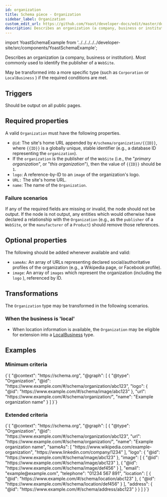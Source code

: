 ```yaml
---
id: organization
title: Schema piece - Organization
sidebar_label: Organization
custom_edit_url: https://github.com/Yoast/developer-docs/edit/master/docs/features/schema/pieces/organization.md
description: Describes an organization (a company, business or institution). Most commonly used to identify the publisher of a 'WebSite'.
---
```

import YoastSchemaExample from '../../../../../developer-site/src/components/YoastSchemaExample';

Describes an organization (a company, business or institution). Most commonly used to identify the publisher of a `WebSite`.

May be transformed into a more specific type (such as  `Corporation` or `LocalBusiness` ) if the required conditions are met.

## Triggers
Should be output on all public pages.

## Required properties
A valid `Organization` must have the following properties.

* `@id`: The site's home URL appended by `#/schema/organization/{{ID}}`, where `{{ID}}` is a globally unique, stable identifier (e.g., a database ID representing the `organization`).
 * If the `organization` is the publisher of the `WebSite` (i.e., the "*primary organization*", or "*this organization*"), then the value of `{{ID}}` should be `1`.
* `logo`: A reference-by-ID to an `image` of the organization's logo.
* `URL:` The site's home URL.
* `name`: The name of the `Organization`.

### Failure scenarios
If any of the required fields are missing or invalid, the node should not be output.
If the node is not output, any entities which would otherwise have declared a relationship with the `Organization` (e.g., as the `publisher` of a `WebSite`, or the `manufacturer` of a `Product`) should remove those references.

## Optional properties
The following should be added whenever available and valid:
* `sameAs`: An array of URLs representing declared social/authoritative profiles of the organization (e.g., a Wikipedia page, or Facebook profile).
* `image`: An array of `images` which represent the organization (including the `logo` ), referenced by ID.

## Transformations
The `Organization` type may be transformed in the following scenarios.

### When the business is 'local'
* When location information is available, the `Organization` may be eligible for extension into a [LocalBusiness](localbusiness.md) type.

## Examples

### Minimum criteria

<YoastSchemaExample>
{`{
      "@context": "https://schema.org",
      "@graph": [
          {
              "@type": "Organization",
              "@id": "https://www.example.com/#/schema/organization/abc123",
              "logo": {
                  "@id": "https://www.example.com/#/schema/image/abc123"
              },
              "url": "https://www.example.com/#/schema/organization/",
              "name": "Example organization name"
          }
      ]
  }`}
</YoastSchemaExample>

### Extended criteria

<YoastSchemaExample>
{`{
      "@context": "https://schema.org",
      "@graph": [
          {
              "@type": "Organization",
              "@id": "https://www.example.com/#/schema/organization/abc123",
              "url": "https://www.example.com/#/schema/organization/",
              "name": "Example organization name",
              "sameAs": [
                  "https://www.wikipedia.com/example-organization",
                  "https://www.linkedin.com/company/1234"
              ],
              "logo": {
                  "@id": "https://www.example.com/#/schema/image/abc123"
              },
              "image": [
                  {
                      "@id": "https://www.example.com/#/schema/image/abc123"
                  },
                  {
                      "@id": "https://www.example.com/#/schema/image/def456"
                  }
              ],
              "email": "example@example.com",
              "telephone": "01234 567 891",
              "location": [
                  {
                      "@id": "https://www.example.com/#/schema/location/abc123"
                  },
                  {
                      "@id": "https://www.example.com/#/schema/location/def456"
                  }
              ],
              "address": {
                  "@id": "https://www.example.com/#/schema/address/abc123"
              }
          }
      ]
  }`}
</YoastSchemaExample>
